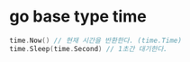 # go base type time

```go
time.Now() // 현재 시간을 반환한다. (time.Time)
time.Sleep(time.Second) // 1초간 대기한다.
```
